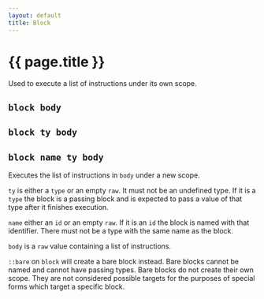 ```yaml
---
layout: default
title: Block
---
```

# {{ page.title }}

Used to execute a list of instructions under its own scope.

## `block body`

## `block ty body`

## `block name ty body`

Executes the list of instructions in `body` under a new scope.

`ty` is either a `type` or an empty `raw`. It must not be an undefined type. If it is a `type` the block is a passing block and is expected to pass a value of that type after it finishes execution.

`name` either an `id` or an empty `raw`. If it is an `id` the block is named with that identifier. There must not be a type with the same name as the block.

`body` is a `raw` value containing a list of instructions.

`::bare` on `block` will create a bare block instead. Bare blocks cannot be named and cannot have passing types. Bare blocks do not create their own scope. They are not considered possible targets for the purposes of special forms which target a specific block.